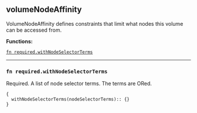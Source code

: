 
## volumeNodeAffinity
VolumeNodeAffinity defines constraints that limit what nodes this volume can be accessed from.

**Functions:**

[`fn required.withNodeSelectorTerms`](#fn-requiredwithnodeselectorterms)  

---


### `fn required.withNodeSelectorTerms`
Required. A list of node selector terms. The terms are ORed.
```jsonnet
{
  withNodeSelectorTerms(nodeSelectorTerms):: {}
}
```

